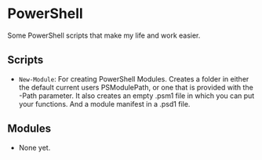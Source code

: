 # PowerShell
Some PowerShell scripts that make my life and work easier.

## Scripts
* `New-Module`: For creating PowerShell Modules. Creates a folder in either the default current users PSModulePath, or one that is provided with the -Path parameter. It also creates an empty .psm1 file in which you can put your functions. And a module manifest in a .psd1 file.

## Modules
* None yet.